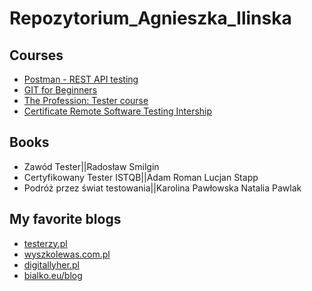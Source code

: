 # Repozytorium_Agnieszka_Ilinska

## **Courses**

- [Postman - REST API testing](https://www.udemy.com/certificate/UC-23a52995-514f-4c0f-86eb-213f89f1512b/)
- [GIT for Beginners](https://www.udemy.com/certificate/UC-abccd7f4-638d-49a3-9534-c0227cfbde4f/)
- [The Profession: Tester course](http://edu.ittraining.pl/pokaz_dyplom/en/8549)
- [Certificate Remote Software Testing Intership](http://edu.ittraining.pl/pokaz_dyplom/en/8730)

## **Books**

- Zawód Tester||Radosław Smilgin
- Certyfikowany Tester ISTQB||Adam Roman Lucjan Stapp
- Podróż przez świat testowania||Karolina Pawłowska Natalia Pawlak

## **My favorite blogs**

- [testerzy.pl](https://testerzy.pl/)
- [wyszkolewas.com.pl](https://www.wyszkolewas.com.pl/)
- [digitallyher.pl](https://digitallyher.pl/)
- [bialko.eu/blog](https://bialko.eu/blog/)
